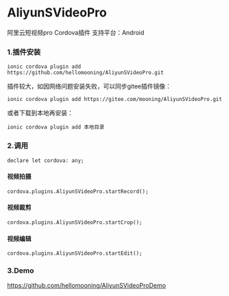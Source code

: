 # AliyunSVideoPro
阿里云短视频pro Cordova插件 
支持平台：Android

### 1.插件安装
    ionic cordova plugin add https://github.com/hellomooning/AliyunSVideoPro.git

插件较大，如因网络问题安装失败，可以同步gitee插件镜像：

    ionic cordova plugin add https://gitee.com/mooning/AliyunSVideoPro.git

或者下载到本地再安装：
    
    ionic cordova plugin add 本地目录

### 2.调用

    declare let cordova: any;

#### 视频拍摄
    cordova.plugins.AliyunSVideoPro.startRecord();

#### 视频裁剪
    cordova.plugins.AliyunSVideoPro.startCrop();

#### 视频编辑
    cordova.plugins.AliyunSVideoPro.startEdit();

### 3.Demo
https://github.com/hellomooning/AliyunSVideoProDemo
